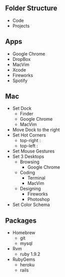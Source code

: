 Folder Structure
----------------
+ Code
+ Projects

Apps
----
+ Google Chrome
+ DropBox
+ MacVim
+ Xcode
+ Fireworks
+ Spotify

Mac
---
+ Set Dock
  - Finder
  - Google Chrome
  - MacVim
+ Move Dock to the right
+ Set Hot Corners
  - top-right : 
  - top-left : 
+ Set Mouse Gestures
+ Set 3 Desktops
  - Browsing 
    * Google Chrome
  - Coding
    * Terminal
    * MacVim
  - Designing
    * Fireworks
    * Photoshop
+ Set Color Schema

Packages
--------
+ Homebrew
  - git
  - mysql
+ Rvm
  - ruby 1.9.2
+ RubyGems
  - heroku
  - rails
